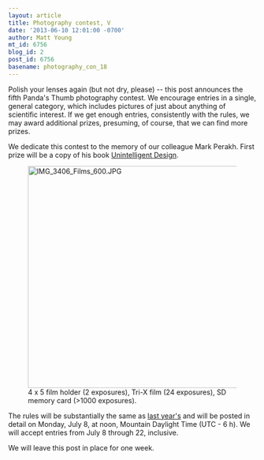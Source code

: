 ```yaml
---
layout: article
title: Photography contest, V
date: '2013-06-10 12:01:00 -0700'
author: Matt Young
mt_id: 6756
blog_id: 2
post_id: 6756
basename: photography_con_18
---
```

Polish your lenses again (but not dry, please) -- this post announces the fifth Panda's Thumb photography contest.  We encourage entries in a single, general category, which includes pictures of just about anything of scientific interest. If we get enough entries, consistently with the rules, we may award additional prizes, presuming, of course, that we can find more prizes.

We dedicate this contest to the memory of our colleague Mark Perakh.  First prize will be a copy of his book [Unintelligent Design](http://www.amazon.com/books/dp/1591020840).

<figure>
<img src="{{ site.baseurl }}/uploads/2013/IMG_3406_Films_600.JPG" alt="IMG_3406_Films_600.JPG" width="600" height="450" />
<figcaption markdown="span">
4 x 5 film holder (2 exposures), Tri-X film (24 exposures), SD memory card (&gt;1000 exposures).

</figcaption>
</figure>

The rules will be substantially the same as [last year's](http://pandasthumb.org/archives/2012/07/photography-con-16.html) and will be posted in detail on Monday, July 8, at noon, Mountain Daylight Time (UTC - 6 h). We will accept entries from July 8 through 22, inclusive.

We will leave this post in place for one week.
